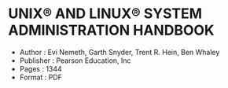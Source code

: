 # UNIX® AND LINUX® SYSTEM ADMINISTRATION HANDBOOK
* Author : Evi Nemeth, Garth Snyder, Trent R. Hein, Ben Whaley
* Publisher : Pearson Education, Inc
* Pages : 1344
* Format : PDF